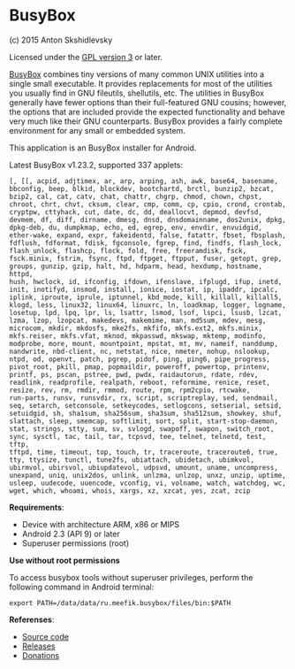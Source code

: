 # BusyBox

(c) 2015 Anton Skshidlevsky

Licensed under the [GPL version 3](http://www.gnu.org/licenses/) or later.

[BusyBox](http://busybox.net) combines tiny versions of many common UNIX utilities into a single small executable. It provides replacements for most of the utilities you usually find in GNU fileutils, shellutils, etc. The utilities in BusyBox generally have fewer options than their full-featured GNU cousins; however, the options that are included provide the expected functionality and behave very much like their GNU counterparts. BusyBox provides a fairly complete environment for any small or embedded system.

This application is an BusyBox installer for Android.

Latest BusyBox v1.23.2, supported 337 applets:

	[, [[, acpid, adjtimex, ar, arp, arping, ash, awk, base64, basename,
	bbconfig, beep, blkid, blockdev, bootchartd, brctl, bunzip2, bzcat,
	bzip2, cal, cat, catv, chat, chattr, chgrp, chmod, chown, chpst,
	chroot, chrt, chvt, cksum, clear, cmp, comm, cp, cpio, crond, crontab,
	cryptpw, cttyhack, cut, date, dc, dd, deallocvt, depmod, devfsd,
	devmem, df, diff, dirname, dmesg, dnsd, dnsdomainname, dos2unix, dpkg,
	dpkg-deb, du, dumpkmap, echo, ed, egrep, env, envdir, envuidgid,
	ether-wake, expand, expr, fakeidentd, false, fatattr, fbset, fbsplash,
	fdflush, fdformat, fdisk, fgconsole, fgrep, find, findfs, flash_lock,
	flash_unlock, flashcp, flock, fold, free, freeramdisk, fsck,
	fsck.minix, fstrim, fsync, ftpd, ftpget, ftpput, fuser, getopt, grep,
	groups, gunzip, gzip, halt, hd, hdparm, head, hexdump, hostname, httpd,
	hush, hwclock, id, ifconfig, ifdown, ifenslave, ifplugd, ifup, inetd,
	init, inotifyd, insmod, install, ionice, iostat, ip, ipaddr, ipcalc,
	iplink, iproute, iprule, iptunnel, kbd_mode, kill, killall, killall5,
	klogd, less, linux32, linux64, linuxrc, ln, loadkmap, logger, logname,
	losetup, lpd, lpq, lpr, ls, lsattr, lsmod, lsof, lspci, lsusb, lzcat,
	lzma, lzop, lzopcat, makedevs, makemime, man, md5sum, mdev, mesg,
	microcom, mkdir, mkdosfs, mke2fs, mkfifo, mkfs.ext2, mkfs.minix,
	mkfs.reiser, mkfs.vfat, mknod, mkpasswd, mkswap, mktemp, modinfo,
	modprobe, more, mount, mountpoint, mpstat, mt, mv, nameif, nanddump,
	nandwrite, nbd-client, nc, netstat, nice, nmeter, nohup, nslookup,
	ntpd, od, openvt, patch, pgrep, pidof, ping, ping6, pipe_progress,
	pivot_root, pkill, pmap, popmaildir, poweroff, powertop, printenv,
	printf, ps, pscan, pstree, pwd, pwdx, raidautorun, rdate, rdev,
	readlink, readprofile, realpath, reboot, reformime, renice, reset,
	resize, rev, rm, rmdir, rmmod, route, rpm, rpm2cpio, rtcwake,
	run-parts, runsv, runsvdir, rx, script, scriptreplay, sed, sendmail,
	seq, setarch, setconsole, setkeycodes, setlogcons, setserial, setsid,
	setuidgid, sh, sha1sum, sha256sum, sha3sum, sha512sum, showkey, shuf,
	slattach, sleep, smemcap, softlimit, sort, split, start-stop-daemon,
	stat, strings, stty, sum, sv, svlogd, swapoff, swapon, switch_root,
	sync, sysctl, tac, tail, tar, tcpsvd, tee, telnet, telnetd, test, tftp,
	tftpd, time, timeout, top, touch, tr, traceroute, traceroute6, true,
	tty, ttysize, tunctl, tune2fs, ubiattach, ubidetach, ubimkvol,
	ubirmvol, ubirsvol, ubiupdatevol, udpsvd, umount, uname, uncompress,
	unexpand, uniq, unix2dos, unlink, unlzma, unlzop, unxz, unzip, uptime,
	usleep, uudecode, uuencode, vconfig, vi, volname, watch, watchdog, wc,
	wget, which, whoami, whois, xargs, xz, xzcat, yes, zcat, zcip

**Requirements**:

* Device with architecture ARM, x86 or MIPS
* Android 2.3 (API 9) or later
* Superuser permissions (root)

**Use without root permissions**

To access busybox tools without superuser privileges, perform the following command in Android terminal:

    export PATH=/data/data/ru.meefik.busybox/files/bin:$PATH

**Referenses**:

* [Source code](https://github.com/meefik/busybox)
* [Releases](https://github.com/meefik/busybox/releases)
* [Donations](http://meefik.github.io/donate/)
